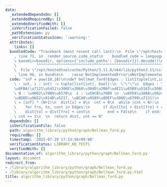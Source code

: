 ```yaml
---
data:
  _extendedDependsOn: []
  _extendedRequiredBy: []
  _extendedVerifiedWith: []
  _isVerificationFailed: false
  _pathExtension: py
  _verificationStatusIcon: ':warning:'
  attributes:
    links: []
  bundledCode: "Traceback (most recent call last):\n  File \"/opt/hostedtoolcache/Python/3.11.0/x64/lib/python3.11/site-packages/onlinejudge_verify/documentation/build.py\"\
    , line 71, in _render_source_code_stat\n    bundled_code = language.bundle(stat.path,\
    \ basedir=basedir, options={'include_paths': [basedir]}).decode()\n          \
    \         ^^^^^^^^^^^^^^^^^^^^^^^^^^^^^^^^^^^^^^^^^^^^^^^^^^^^^^^^^^^^^^^^^^^^^^^^^^^^^^^^^\n\
    \  File \"/opt/hostedtoolcache/Python/3.11.0/x64/lib/python3.11/site-packages/onlinejudge_verify/languages/python.py\"\
    , line 96, in bundle\n    raise NotImplementedError\nNotImplementedError\n"
  code: "inf = pow(10,18)\n\ndef bellman_ford(Edges : list[tuple[int,int,int]], N\
    \ : int, s : int) -> tuple[list[int], bool]:\n  \"\"\"\n  Edges : \u6709\u5411\
    \u8FBA(\u7121\u5411\u306E\u3068\u304D\u306F\u4E21\u65B9\u5165\u308C\u308B)\n \
    \ N : \u9802\u70B9\u6570\n  s : \u59CB\u70B9 \n  \u8FD4\u308A\u5024 : (\u6700\u77ED\
    \u8DDD\u96E2\u914D\u5217, \u8CA0\u9589\u8DEF\u306E\u6709\u7121)\n  \"\"\"\n  dist\
    \ = [inf] * (N+1)\n  dist[s] = 0\n  cnt = 0\n  while (cnt < N):\n    end = True\n\
    \    for fro, to, cost in Edges:\n      if dist[to] > dist[fro] + cost:\n    \
    \    dist[to] = dist[fro] + cost\n        end = False\n    if end: break\n   \
    \ cnt += 1\n  \n  return dist, cnt == N"
  dependsOn: []
  isVerificationFile: false
  path: algorithm_library/python/graph/Bellman_ford.py
  requiredBy: []
  timestamp: '2025-07-29 17:33:56+09:00'
  verificationStatus: LIBRARY_NO_TESTS
  verifiedWith: []
documentation_of: algorithm_library/python/graph/Bellman_ford.py
layout: document
redirect_from:
- /library/algorithm_library/python/graph/Bellman_ford.py
- /library/algorithm_library/python/graph/Bellman_ford.py.html
title: algorithm_library/python/graph/Bellman_ford.py
---
```

